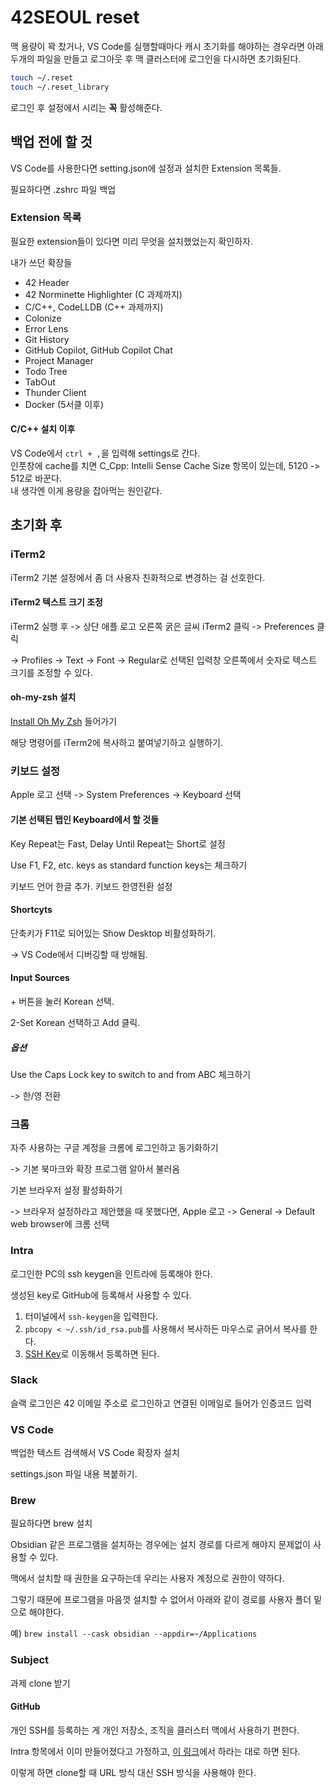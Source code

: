 # 42SEOUL reset

맥 용량이 꽉 찼거나, VS Code를 실행할때마다 캐시 초기화를 해야하는 경우라면 아래 두개의 파일을 만들고 로그아웃 후 맥 클러스터에 로그인을 다시하면 초기화된다.

```bash
touch ~/.reset
touch ~/.reset_library
```

로그인 후 설정에서 시리는 **꼭** 활성해준다.

## 백업 전에 할 것

VS Code를 사용한다면 setting.json에 설정과 설치한 Extension 목록들.

필요하다면 .zshrc 파일 백업

### Extension 목록
필요한 extension들이 있다면 미리 무엇을 설치했었는지 확인하자.

내가 쓰던 확장들
- 42 Header
- 42 Norminette Highlighter (C 과제까지)
- C/C++, CodeLLDB (C++ 과제까지)
- Colonize
- Error Lens
- Git History
- GitHub Copilot, GitHub Copilot Chat
- Project Manager
- Todo Tree
- TabOut
- Thunder Client
- Docker (5서클 이후)

#### C/C++ 설치 이후
VS Code에서 `ctrl + ,`을 입력해 settings로 간다.\
인풋창에 cache를 치면 C_Cpp: Intelli Sense Cache Size 항목이 있는데, 5120 -> 512로 바꾼다.\
내 생각엔 이게 용량을 잡아먹는 원인같다.

## 초기화 후

### iTerm2
iTerm2 기본 설정에서 좀 더 사용자 친화적으로 변경하는 걸 선호한다.

#### iTerm2 텍스트 크기 조정
iTerm2 실행 후 -> 상단 애플 로고 오른쪽 굵은 글씨 iTerm2 클릭 -> Preferences 클릭

-> Profiles -> Text -> Font -> Regular로 선택된 입력창 오른쪽에서 숫자로 텍스트 크기를 조정할 수 있다.

#### oh-my-zsh 설치
[Install Oh My Zsh](https://ohmyz.sh/#install) 들어가기

해당 명령어를 iTerm2에 복사하고 붙여넣기하고 실행하기.

### 키보드 설정
Apple 로고 선택 -> System Preferences -> Keyboard 선택

#### 기본 선택된 탭인 Keyboard에서 할 것들
Key Repeat는 Fast, Delay Until Repeat는 Short로 설정

Use F1, F2, etc. keys as standard function keys는 체크하기

키보드 언어 한글 추가. 키보드 한영전환 설정

#### Shortcyts
단축키가 F11로 되어있는 Show Desktop 비활성화하기.

-> VS Code에서 디버깅할 때 방해됨.

#### Input Sources
\+ 버튼을 눌러 Korean 선택.

2-Set Korean 선택하고 Add 클릭.

##### 옵션
Use the Caps Lock key to switch to and from ABC 체크하기

-> 한/영 전환

### 크롬
자주 사용하는 구글 계정을 크롬에 로그인하고 동기화하기

-> 기본 북마크와 확장 프로그램 알아서 불러옴

기본 브라우저 설정 활성화하기

-> 브라우저 설정하라고 제안했을 때 못했다면, Apple 로고 -> General -> Default web browser에 크롬 선택

### Intra
로그인한 PC의 ssh keygen을 인트라에 등록해야 한다.

생성된 key로 GitHub에 등록해서 사용할 수 있다.

1. 터미널에서 `ssh-keygen`을 입력한다.
2. `pbcopy < ~/.ssh/id_rsa.pub`를 사용해서 복사하든 마우스로 긁어서 복사를 한다.
3. [SSH Key](https://profile.intra.42.fr/gitlab_users)로 이동해서 등록하면 된다.

### Slack
슬랙 로그인은 42 이메일 주소로 로그인하고 연결된 이메일로 들어가 인증코드 입력

### VS Code
백업한 텍스트 검색해서 VS Code 확장자 설치

settings.json 파일 내용 복붙하기.

### Brew
필요하다면 brew 설치

Obsidian 같은 프로그램을 설치하는 경우에는 설치 경로를 다르게 해야지 문제없이 사용할 수 있다.

맥에서 설치할 때 권한을 요구하는데 우리는 사용자 계정으로 권한이 약하다.

그렇기 때문에 프로그램을 마음껏 설치할 수 없어서 아래와 같이 경로를 사용자 폴더 밑으로 해야한다.

예) `brew install --cask obsidian --appdir=~/Applications`

### Subject
과제 clone 받기

#### GitHub

개인 SSH를 등록하는 게 개인 저장소, 조직을 클러스터 맥에서 사용하기 편한다.

Intra 항목에서 이미 만들어졌다고 가정하고, [이 링크](https://docs.github.com/en/authentication/connecting-to-github-with-ssh/adding-a-new-ssh-key-to-your-github-account)에서 하라는 대로 하면 된다.

이렇게 하면 clone할 때 URL 방식 대신 SSH 방식을 사용해야 한다.
